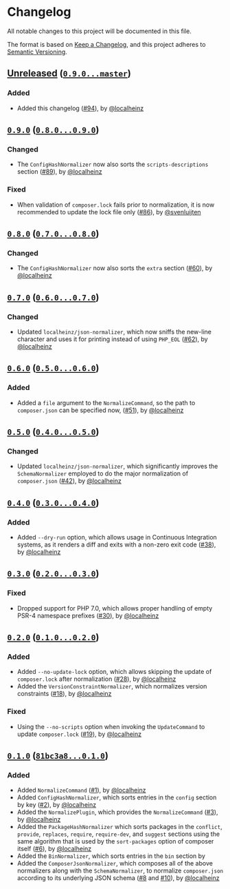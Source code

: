 # Changelog

All notable changes to this project will be documented in this file.

The format is based on [Keep a Changelog](https://keepachangelog.com/en/1.0.0/),
and this project adheres to [Semantic Versioning](https://semver.org/spec/v2.0.0.html).

## [Unreleased](https://github.com/localheinz/composer-normalize/compare/0.9.0...HEAD) ([`0.9.0...master`](https://github.com/localheinz/composer-normalize/compare/0.9.0...master))

### Added

* Added this changelog ([#94](https://github.com/localheinz/composer-normalize/pull/#94)), by [@localheinz](https://github.com/localheinz)

## [`0.9.0`](https://github.com/localheinz/composer-normalize/releases/tag/0.9.0) ([`0.8.0...0.9.0`](https://github.com/localheinz/composer-normalize/compare/0.8.0...0.9.0))

### Changed

* The `ConfigHashNormalizer` now also sorts the `scripts-descriptions` section ([#89](https://github.com/localheinz/composer-normalize/pull/#89)), by [@localheinz](https://github.com/localheinz)

### Fixed

* When validation of `composer.lock` fails prior to normalization, it is
  now recommended to update the lock file only ([#86](https://github.com/localheinz/composer-normalize/pull/#86)), by [@svenluijten](https://github.com/svenluijten)

## [`0.8.0`](https://github.com/localheinz/composer-normalize/releases/tag/0.8.0) ([`0.7.0...0.8.0`](https://github.com/localheinz/composer-normalize/compare/0.7.0...0.8.0))

### Changed

* The `ConfigHashNormalizer` now also sorts the `extra` section ([#60](https://github.com/localheinz/composer-normalize/pull/#60)), by [@localheinz](https://github.com/localheinz)

## [`0.7.0`](https://github.com/localheinz/composer-normalize/releases/tag/0.7.0) ([`0.6.0...0.7.0`](https://github.com/localheinz/composer-normalize/compare/0.6.0...0.7.0))

### Changed

* Updated `localheinz/json-normalizer`, which now sniffs the new-line
  character and uses it for printing instead of using `PHP_EOL` ([#62](https://github.com/localheinz/composer-normalize/pull/#62)), by [@localheinz](https://github.com/localheinz)

## [`0.6.0`](https://github.com/localheinz/composer-normalize/releases/tag/0.6.0) ([`0.5.0...0.6.0`](https://github.com/localheinz/composer-normalize/compare/0.5.0...0.6.0))

### Added

* Added a `file` argument to the `NormalizeCommand`, so the path to
  `composer.json` can be specified now, ([#51](https://github.com/localheinz/composer-normalize/pull/#51)), by [@localheinz](https://github.com/localheinz)

## [`0.5.0`](https://github.com/localheinz/composer-normalize/releases/tag/0.5.0) ([`0.4.0...0.5.0`](https://github.com/localheinz/composer-normalize/compare/0.4.0...0.5.0))

### Changed

* Updated `localheinz/json-normalizer`, which significantly improves the
  `SchemaNormalizer` employed to do the major normalization of
  `composer.json` ([#42](https://github.com/localheinz/composer-normalize/pull/#42)), by [@localheinz](https://github.com/localheinz)

## [`0.4.0`](https://github.com/localheinz/composer-normalize/releases/tag/0.4.0) ([`0.3.0...0.4.0`](https://github.com/localheinz/composer-normalize/compare/0.3.0...0.4.0))

### Added

* Added `--dry-run` option, which allows usage in Continuous Integration
  systems, as it renders a diff and exits with a non-zero exit code
  ([#38](https://github.com/localheinz/composer-normalize/pull/#38)), by [@localheinz](https://github.com/localheinz)

## [`0.3.0`](https://github.com/localheinz/composer-normalize/releases/tag/0.3.0) ([`0.2.0...0.3.0`](https://github.com/localheinz/composer-normalize/compare/0.2.0...0.3.0))

### Fixed

* Dropped support for PHP 7.0, which allows proper handling of empty
  PSR-4 namespace prefixes ([#30](https://github.com/localheinz/composer-normalize/pull/#30)), by [@localheinz](https://github.com/localheinz)

## [`0.2.0`](https://github.com/localheinz/composer-normalize/releases/tag/0.2.0) ([`0.1.0...0.2.0`](https://github.com/localheinz/composer-normalize/compare/0.1.0...0.2.0))

### Added

* Added `--no-update-lock` option, which allows skipping the update of
  `composer.lock` after normalization ([#28](https://github.com/localheinz/composer-normalize/pull/#28)), by [@localheinz](https://github.com/localheinz)
* Added the `VersionConstraintNormalizer`, which normalizes version
  constraints ([#18](https://github.com/localheinz/composer-normalize/pull/#18)), by [@localheinz](https://github.com/localheinz)

### Fixed

* Using the `--no-scripts` option when invoking the `UpdateCommand` to
  update `composer.lock` ([#19](https://github.com/localheinz/composer-normalize/pull/#19)), by [@localheinz](https://github.com/localheinz)

## [`0.1.0`](https://github.com/localheinz/composer-normalize/releases/tag/0.1.0) ([`81bc3a8...0.1.0`](https://github.com/localheinz/composer-normalize/compare/81bc3a8...0.1.0))

### Added

* Added `NormalizeCommand` ([#1](https://github.com/localheinz/composer-normalize/pull/#1)), by [@localheinz](https://github.com/localheinz)
* Added `ConfigHashNormalizer`, which sorts entries in the `config`
  section by key ([#2](https://github.com/localheinz/composer-normalize/pull/#2)), by [@localheinz](https://github.com/localheinz)
* Added the `NormalizePlugin`, which provides the `NormalizeCommand`
  ([#3](https://github.com/localheinz/composer-normalize/pull/#3)), by [@localheinz](https://github.com/localheinz)
* Added the `PackageHashNormalizer` which sorts packages in the
  `conflict`, `provide`, `replaces`, `require`, `require-dev`, and `suggest` sections
  using the same algorithm that is used by the `sort-packages` option of
  composer itself ([#6](https://github.com/localheinz/composer-normalize/pull/#6)), by [@localheinz](https://github.com/localheinz)
* Added the `BinNormalizer`, which sorts entries in the `bin` section by
* Added the `ComposerJsonNormalizer`, which composes all of the above
  normalizers along with the `SchemaNormalizer`, to normalize
  `composer.json` according to its underlying JSON schema ([#8](https://github.com/localheinz/composer-normalize/pull/#8) and [#10](https://github.com/localheinz/composer-normalize/pull/#10)), by [@localheinz](https://github.com/localheinz)
